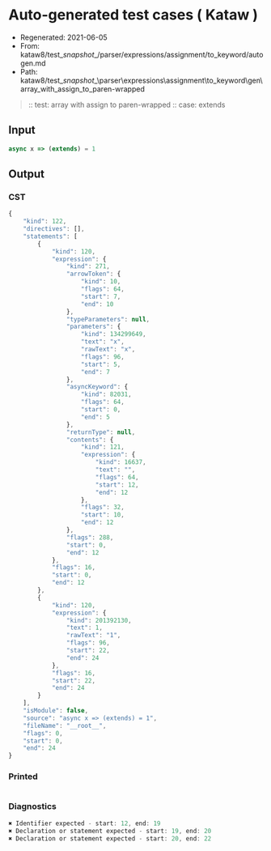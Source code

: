 # Auto-generated test cases ( Kataw )
- Regenerated: 2021-06-05
- From: kataw8/test\__snapshot__/parser/expressions/assignment/to_keyword/autogen.md
- Path: kataw8/test\__snapshot__\parser\expressions\assignment\to_keyword\gen\array_with_assign_to_paren-wrapped
> :: test: array with assign to paren-wrapped
> :: case: extends
## Input

`````js
async x => (extends) = 1
`````
## Output

### CST

```javascript
{
    "kind": 122,
    "directives": [],
    "statements": [
        {
            "kind": 120,
            "expression": {
                "kind": 271,
                "arrowToken": {
                    "kind": 10,
                    "flags": 64,
                    "start": 7,
                    "end": 10
                },
                "typeParameters": null,
                "parameters": {
                    "kind": 134299649,
                    "text": "x",
                    "rawText": "x",
                    "flags": 96,
                    "start": 5,
                    "end": 7
                },
                "asyncKeyword": {
                    "kind": 82031,
                    "flags": 64,
                    "start": 0,
                    "end": 5
                },
                "returnType": null,
                "contents": {
                    "kind": 121,
                    "expression": {
                        "kind": 16637,
                        "text": "",
                        "flags": 64,
                        "start": 12,
                        "end": 12
                    },
                    "flags": 32,
                    "start": 10,
                    "end": 12
                },
                "flags": 288,
                "start": 0,
                "end": 12
            },
            "flags": 16,
            "start": 0,
            "end": 12
        },
        {
            "kind": 120,
            "expression": {
                "kind": 201392130,
                "text": 1,
                "rawText": "1",
                "flags": 96,
                "start": 22,
                "end": 24
            },
            "flags": 16,
            "start": 22,
            "end": 24
        }
    ],
    "isModule": false,
    "source": "async x => (extends) = 1",
    "fileName": "__root__",
    "flags": 0,
    "start": 0,
    "end": 24
}
```

### Printed

```javascript

```

### Diagnostics

```javascript
✖ Identifier expected - start: 12, end: 19
✖ Declaration or statement expected - start: 19, end: 20
✖ Declaration or statement expected - start: 20, end: 22

```

